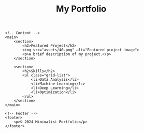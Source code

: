 <html lang="en">
<head>
    <meta charset="UTF-8">
    <meta name="viewport" content="width=device-width, initial-scale=1.0">
    <link rel="stylesheet" href="assets/styles.css">
    <title>Minimalist Portfolio</title>
</head>
<body>
    <!-- Header -->
    <header>
        <h1>My Portfolio</h1>
    </header>

    <!-- Content -->
    <main>
        <section>
            <h2>Featured Project</h2>
            <img src="assets/40.png" alt="Featured project image">
            <p>A brief description of my project.</p>
        </section>

        <section>
            <h2>Skills</h2>
            <ul class="grid-list">
                <li>Data Analysis</li>
                <li>Machine Learning</li>
                <li>Deep Learning</li>
                <li>Optimization</li>
            </ul>
        </section>
    </main>

    <!-- Footer -->
    <footer>
        <p>© 2024 Minimalist Portfolio</p>
    </footer>
</body>
</html>
